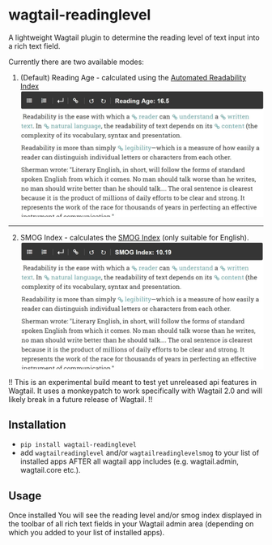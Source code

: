 # wagtail-readinglevel
A lightweight Wagtail plugin to determine the reading level of text input into a rich text field.

Currently there are two available modes:
1. (Default) Reading Age - calculated using the [Automated Readability Index](https://en.wikipedia.org/wiki/Automated_readability_index) ![Reading Age](automated.jpg)
  ---
2. SMOG Index - calculates the [SMOG Index](https://en.wikipedia.org/wiki/SMOG) (only suitable for English). ![Smog Index](smogindex.jpg)

!! This is an experimental build meant to test yet unreleased api features in Wagtail. It uses a monkeypatch to work specifically with Wagtail 2.0 and will likely break in a future release of Wagtail. !!

## Installation
- ```pip install wagtail-readinglevel```
- add ```wagtailreadinglevel``` and/or ```wagtailreadinglevelsmog``` to your list of installed apps AFTER all wagtail app includes (e.g. wagtail.admin, wagtail.core etc.).

## Usage
Once installed You will see the reading level and/or smog index displayed in the toolbar of all rich text fields in your Wagtail admin area (depending on which you added to your list of installed apps).
